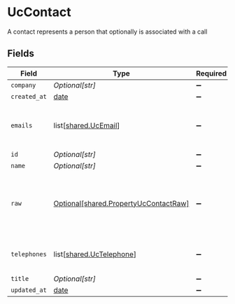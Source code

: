 # UcContact

A contact represents a person that optionally is associated with a call


## Fields

| Field                                                                                    | Type                                                                                     | Required                                                                                 | Description                                                                              |
| ---------------------------------------------------------------------------------------- | ---------------------------------------------------------------------------------------- | ---------------------------------------------------------------------------------------- | ---------------------------------------------------------------------------------------- |
| `company`                                                                                | *Optional[str]*                                                                          | :heavy_minus_sign:                                                                       | N/A                                                                                      |
| `created_at`                                                                             | [date](https://docs.python.org/3/library/datetime.html#date-objects)                     | :heavy_minus_sign:                                                                       | N/A                                                                                      |
| `emails`                                                                                 | list[[shared.UcEmail](undefined/models/shared/ucemail.md)]                               | :heavy_minus_sign:                                                                       | An array of email addresses for this contact                                             |
| `id`                                                                                     | *Optional[str]*                                                                          | :heavy_minus_sign:                                                                       | N/A                                                                                      |
| `name`                                                                                   | *Optional[str]*                                                                          | :heavy_minus_sign:                                                                       | N/A                                                                                      |
| `raw`                                                                                    | [Optional[shared.PropertyUcContactRaw]](undefined/models/shared/propertyuccontactraw.md) | :heavy_minus_sign:                                                                       | The raw data returned by the integration for this contact                                |
| `telephones`                                                                             | list[[shared.UcTelephone](undefined/models/shared/uctelephone.md)]                       | :heavy_minus_sign:                                                                       | An array of telephones for this contact                                                  |
| `title`                                                                                  | *Optional[str]*                                                                          | :heavy_minus_sign:                                                                       | N/A                                                                                      |
| `updated_at`                                                                             | [date](https://docs.python.org/3/library/datetime.html#date-objects)                     | :heavy_minus_sign:                                                                       | N/A                                                                                      |